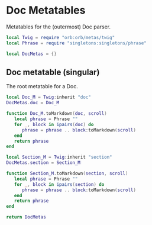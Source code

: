 # Doc Metatables


Metatables for the \(outermost\) Doc parser\.

```lua
local Twig = require "orb:orb/metas/twig"
local Phrase = require "singletons:singletons/phrase"
```

```lua
local DocMetas = {}
```

## Doc metatable \(singular\)

The root metatable for a Doc\.

```lua
local Doc_M = Twig:inherit "doc"
DocMetas.doc = Doc_M
```

```lua
function Doc_M.toMarkdown(doc, scroll)
   local phrase = Phrase ""
   for _, block in ipairs(doc) do
      phrase = phrase .. block:toMarkdown(scroll)
   end
   return phrase
end
```

```lua
local Section_M = Twig:inherit "section"
DocMetas.section = Section_M
```

```lua
function Section_M.toMarkdown(section, scroll)
   local phrase = Phrase ""
   for _, block in ipairs(section) do
      phrase = phrase .. block:toMarkdown(scroll)
   end
   return phrase
end
```

```lua
return DocMetas
```
